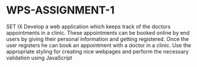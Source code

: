 # WPS-ASSIGNMENT-1
SET IX
Develop a web application which keeps track of the doctors
appointments in a clinic. These appointments can be booked online
by end users by giving their personal information and getting
registered. Once the user registers he can book an appointment
with a doctor in a clinic. Use the appropriate styling for creating
nice webpages and perform the necessary validation using
JavaScript
